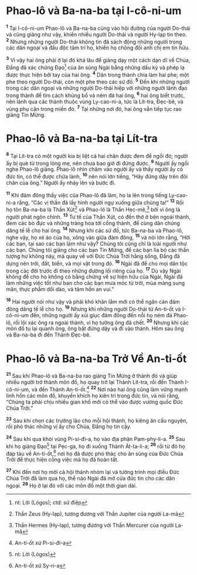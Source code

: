 # Phao-lô và Ba-na-ba tại I-cô-ni-um

<sup><b>1</b></sup> Tại I-cô-ni-um Phao-lô và Ba-na-ba cùng vào hội đường của người Do-thái và cũng giảng như vậy, khiến nhiều người Do-thái và người Hy-lạp tin theo. <sup><b>2</b></sup> Nhưng những người Do-thái không tin đã sách động những người trong các dân ngoại và đầu độc tâm trí họ, khiến họ chống đối anh chị em tín hữu.

<sup><b>3</b></sup> Vì vậy hai ông phải ở lại đó khá lâu để giảng dạy một cách dạn dĩ về Chúa, Đấng đã xác chứng Đạo[^1-e74de660-9a69-4c0c-9fa1-c7cdb3963988] của ân sủng Ngài bằng những dấu kỳ và phép lạ được thực hiện bởi tay của hai ông. <sup><b>4</b></sup> Dân trong thành chia làm hai phe; một phe theo người Do-thái, còn một phe theo các sứ đồ. <sup><b>5</b></sup> Đến khi những người trong các dân ngoại và những người Do-thái hiệp với những người lãnh đạo trong thành để tìm cách khủng bố và ném đá hai ông, <sup><b>6</b></sup> hai ông biết trước, nên lánh qua các thành thuộc vùng Ly-cao-ni-a, tức là Lít-tra, Đẹc-bê, và vùng phụ cận trong miền đó. <sup><b>7</b></sup> Tại những nơi đó, hai ông vẫn tiếp tục rao giảng Tin Mừng.

# Phao-lô và Ba-na-ba tại Lít-tra

<sup><b>8</b></sup> Tại Lít-tra có một người kia bị liệt cả hai chân được đem để ngồi đó; người ấy bị què từ trong lòng mẹ, nên chưa bao giờ đi đứng được. <sup><b>9</b></sup> Người ấy ngồi nghe Phao-lô giảng. Phao-lô nhìn chăm vào người ấy và thấy người ấy có đức tin, có thể được chữa lành, <sup><b>10</b></sup> nên nói lớn tiếng, “Hãy đứng dậy trên đôi chân của ông.” Người ấy nhảy lên và bước đi.

<sup><b>11</b></sup> Khi đám đông thấy việc của Phao-lô đã làm, họ la lên trong tiếng Ly-cao-ni-a rằng, “Các vị thần đã lấy hình người ngự xuống giữa chúng ta!” <sup><b>12</b></sup> Rồi họ tôn Ba-na-ba là Thần Xút[^2-e74de660-9a69-4c0c-9fa1-c7cdb3963988] và Phao-lô là Thần Hẹc-mê,[^3-e74de660-9a69-4c0c-9fa1-c7cdb3963988] bởi vì ông là người phát ngôn chính. <sup><b>13</b></sup> Tư tế của Thần Xút, có đền thờ ở bên ngoài thành, đem các bò đực và những tràng hoa tới cổng thành, để cùng dân chúng dâng tế lễ cho hai ông. <sup><b>14</b></sup> Nhưng khi các sứ đồ, tức Ba-na-ba và Phao-lô, nghe vậy, họ xé áo của họ, xông vào giữa đám đông, <sup><b>15</b></sup> và nói lớn rằng, “Hỡi các bạn, tại sao các bạn làm như vậy? Chúng tôi cũng chỉ là loài người như các bạn. Chúng tôi giảng cho các bạn Tin Mừng, để các bạn lìa bỏ các thần tượng hư không này, mà quay về với Đức Chúa Trời hằng sống, Đấng đã dựng nên trời, đất, biển, và mọi vật trong đó. <sup><b>16</b></sup> Ngài đã để cho mọi dân tộc trong các đời trước đi theo những đường lối riêng của họ. <sup><b>17</b></sup> Dù vậy Ngài không để cho họ không có bằng chứng về sự hiện hữu của Ngài, Ngài đã làm những việc tốt như ban cho các bạn mưa móc từ trời, mùa màng sung mãn, thực phẩm dồi dào, và tâm hồn an vui.”

<sup><b>18</b></sup> Hai người nói như vậy và phải khó khăn lắm mới có thể ngăn cản đám đông dâng tế lễ cho họ. <sup><b>19</b></sup> Nhưng khi những người Do-thái từ An-ti-ốt và I-cô-ni-um đến, những người ấy xúi giục đám đông đến nỗi họ ném đá Phao-lô, rồi lôi xác ông ra ngoài thành, vì họ tưởng ông đã chết. <sup><b>20</b></sup> Nhưng khi các môn đồ tụ lại quanh ông, ông bật đứng dậy và đi vào thành. Hôm sau ông và Ba-na-ba đi đến Thành Đẹc-bê.

# Phao-lô và Ba-na-ba Trở Về An-ti-ốt

<sup><b>21</b></sup> Sau khi Phao-lô và Ba-na-ba rao giảng Tin Mừng ở thành đó và giúp nhiều người trở thành môn đồ, họ quay trở lại Thành Lít-tra, rồi đến Thành I-cô-ni-um, và đến Thành An-ti-ốt.[^4-e74de660-9a69-4c0c-9fa1-c7cdb3963988] <sup><b>22</b></sup> Nơi nào hai ông cũng làm vững mạnh linh hồn các môn đồ, khuyến khích họ kiên trì trong đức tin, và nói rằng, “Chúng ta phải chịu nhiều gian khổ mới có thể vào được vương quốc Đức Chúa Trời.”

<sup><b>23</b></sup> Sau khi chọn các trưởng lão cho mỗi hội thánh, họ kiêng ăn cầu nguyện, rồi phó thác những vị ấy cho Chúa, Đấng họ tin cậy.

<sup><b>24</b></sup> Sau khi qua khỏi vùng Pi-si-đi-a, họ vào địa phận Pam-phy-li-a. <sup><b>25</b></sup> Sau khi họ giảng Đạo[^5-e74de660-9a69-4c0c-9fa1-c7cdb3963988] tại Pẹc-ga, họ đi xuống Thành Át-ta-li-a; <sup><b>26</b></sup> rồi từ đó họ đáp tàu về An-ti-ốt,[^6-e74de660-9a69-4c0c-9fa1-c7cdb3963988] nơi họ đã được phó thác cho ân sủng của Đức Chúa Trời để thực hiện công việc mà họ đã hoàn tất.

<sup><b>27</b></sup> Khi đến nơi họ mời cả hội thánh nhóm lại và tường trình mọi điều Đức Chúa Trời đã làm qua họ, thể nào Ngài đã mở cửa đức tin cho các dân ngoại. <sup><b>28</b></sup> Họ ở lại đó với các môn đồ một thời gian dài.

[^1-e74de660-9a69-4c0c-9fa1-c7cdb3963988]: nt: Lời (Lógos); ctd: sứ điệp

[^2-e74de660-9a69-4c0c-9fa1-c7cdb3963988]: Thần Zeus (Hy-lạp), tương đương với Thần Jupiter của người La-mã

[^3-e74de660-9a69-4c0c-9fa1-c7cdb3963988]: Thần Hermes (Hy-lạp), tương đương với Thần Mercurer của người La-mã

[^4-e74de660-9a69-4c0c-9fa1-c7cdb3963988]: An-ti-ốt xứ Pi-si-đi-a

[^5-e74de660-9a69-4c0c-9fa1-c7cdb3963988]: nt: Lời (Lógos)

[^6-e74de660-9a69-4c0c-9fa1-c7cdb3963988]: An-ti-ốt xứ Sy-ri-a
